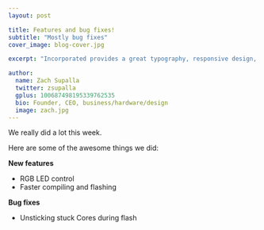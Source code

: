 ```yaml
---
layout: post

title: Features and bug fixes!
subtitle: "Mostly bug fixes"
cover_image: blog-cover.jpg

excerpt: "Incorporated provides a great typography, responsive design, author details, semantic markup and more."

author:
  name: Zach Supalla
  twitter: zsupalla
  gplus: 100687498195339762535 
  bio: Founder, CEO, business/hardware/design
  image: zach.jpg
---
```


We really did a lot this week.

Here are some of the awesome things we did:

**New features**

- RGB LED control
- Faster compiling and flashing

**Bug fixes**

- Unsticking stuck Cores during flash
